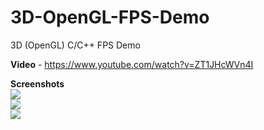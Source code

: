 # 3D-OpenGL-FPS-Demo
3D (OpenGL) C/C++ FPS Demo

**Video** - https://www.youtube.com/watch?v=ZT1JHcWVn4I  

**Screenshots**  
![](https://github.com/willardt/3D-OpenGL-FPS-Demo/blob/master/Screenshots/ss1.png?raw=true "")  
![](https://github.com/willardt/3D-OpenGL-FPS-Demo/blob/master/Screenshots/ss2.png?raw=true "")  
![](https://github.com/willardt/3D-OpenGL-FPS-Demo/blob/master/Screenshots/ss3.png?raw=true "")  
